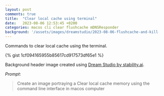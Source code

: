```yaml
---
layout: post
comments: true
title:  "Clear local cache using terminal"
date:   2023-08-06 12:53:45 +0200
categories: macos cli clear flushcache mDNSResponder
background: '/assets/images/dreamstudio/2023-08-06-flushcache-and-kill-mDNSResponder.jpg'
---
```


Commands to clear local cache using the terminal.

{% gist 1cf094165955b85617cd917573df65e1 %}

Background header image created using [Dream Studio by stability.ai](https://dreamstudio.ai).

*Prompt*:
> Create an image portraying a Clear local cache memory using the command line interface in macos computer
